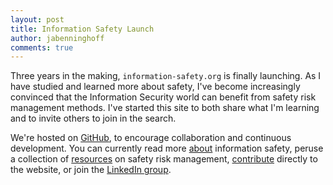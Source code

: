 ```yaml
---
layout: post
title: Information Safety Launch
author: jabenninghoff
comments: true
---
```


Three years in the making, `information-safety.org` is finally launching. As I have studied and learned more about safety, I've become increasingly convinced that the Information Security world can benefit from safety risk management methods. I've started this site to both share what I'm learning and to invite others to join in the search.

We're hosted on [GitHub](https://github.com/information-safety), to encourage collaboration and continuous development. You can currently read more [about](/about) information safety, peruse a collection of [resources](/resources) on safety risk management,  [contribute](/contribute) directly to the website, or join the [LinkedIn group](https://www.linkedin.com/groups/8431965/).
